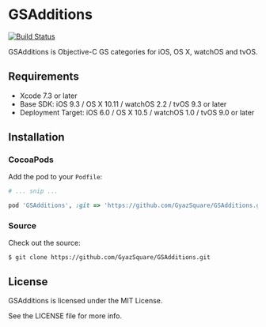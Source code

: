 GSAdditions
===========
[![Build Status](https://travis-ci.org/GyazSquare/GSAdditions.svg?branch=master)](https://travis-ci.org/GyazSquare/GSAdditions)

GSAdditions is Objective-C GS categories for iOS, OS X, watchOS and tvOS.

## Requirements

* Xcode 7.3 or later
* Base SDK: iOS 9.3 / OS X 10.11 / watchOS 2.2 / tvOS 9.3 or later
* Deployment Target: iOS 6.0 / OS X 10.5 / watchOS 1.0 / tvOS 9.0 or later

## Installation

### CocoaPods

Add the pod to your `Podfile`:

```ruby
# ... snip ...

pod 'GSAdditions', :git => 'https://github.com/GyazSquare/GSAdditions.git'
```

### Source

Check out the source:

```shell
$ git clone https://github.com/GyazSquare/GSAdditions.git
```

## License

GSAdditions is licensed under the MIT License.

See the LICENSE file for more info.

